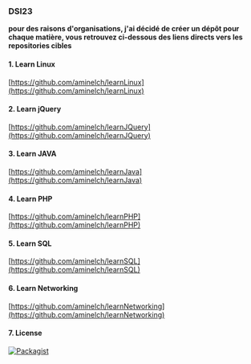 ### DSI23

**pour des raisons d'organisations, j'ai décidé de créer un dépôt pour chaque matière, vous retrouvez ci-dessous des liens directs vers les repositories cibles**

####  1. Learn Linux 

[https://github.com/aminelch/learnLinux](https://github.com/aminelch/learnLinux)

####  2. Learn jQuery
[https://github.com/aminelch/learnJQuery](https://github.com/aminelch/learnJQuery) 
####  3. Learn JAVA
[https://github.com/aminelch/learnJava](https://github.com/aminelch/learnJava) 

####  4. Learn PHP
[https://github.com/aminelch/learnPHP](https://github.com/aminelch/learnPHP) 

####  5. Learn SQL
[https://github.com/aminelch/learnSQL](https://github.com/aminelch/learnSQL) 

####  6. Learn Networking
[https://github.com/aminelch/learnNetworking](https://github.com/aminelch/learnNetworking)
####  7. License 
[![Packagist](https://img.shields.io/packagist/l/doctrine/orm.svg)](https://github.com/aminelch/dsi23)

